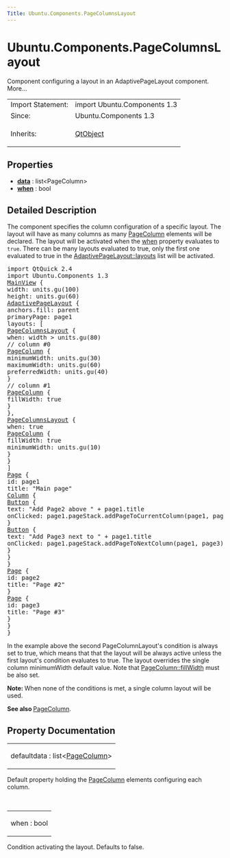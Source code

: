 ```yaml
---
Title: Ubuntu.Components.PageColumnsLayout
---
```


# Ubuntu.Components.PageColumnsLayout

<span class="subtitle"></span>
<!-- $$$PageColumnsLayout-brief -->
<p>Component configuring a layout in an AdaptivePageLayout component. More...</p>
<!-- @@@PageColumnsLayout -->
<table class="alignedsummary">
<tr><td class="memItemLeft rightAlign topAlign"> Import Statement:</td><td class="memItemRight bottomAlign"> import Ubuntu.Components 1.3</td></tr><tr><td class="memItemLeft rightAlign topAlign"> Since:</td><td class="memItemRight bottomAlign">  Ubuntu.Components 1.3</td></tr><tr><td class="memItemLeft rightAlign topAlign"> Inherits:</td><td class="memItemRight bottomAlign"> <p><a href="../sdk-14.10/QtQml.QtObject.md">QtObject</a></p>
</td></tr></table><ul>
</ul>
<h2 id="properties">Properties</h2>
<ul>
<li class="fn"><b><b><a href="#data-prop">data</a></b></b> : list&lt;PageColumn&gt;</li>
<li class="fn"><b><b><a href="#when-prop">when</a></b></b> : bool</li>
</ul>
<!-- $$$PageColumnsLayout-description -->
<h2 id="details">Detailed Description</h2>
</p>
<p>The component specifies the column configuration of a specific layout. The layout will have as many columns as many <a href="Ubuntu.Components.PageColumn.md">PageColumn</a> elements will be declared. The layout will be activated when the <a href="#when-prop">when</a> property evaluates to <code>true</code>. There can be many layouts evaluated to true, only the first one evaluated to true in the <a href="Ubuntu.Components.AdaptivePageLayout.md#layouts-prop">AdaptivePageLayout::layouts</a> list will be activated.</p>
<pre class="qml">import QtQuick 2.4
import Ubuntu.Components 1.3
<span class="type"><a href="Ubuntu.Components.MainView.md">MainView</a></span> {
<span class="name">width</span>: <span class="name">units</span>.<span class="name">gu</span>(<span class="number">100</span>)
<span class="name">height</span>: <span class="name">units</span>.<span class="name">gu</span>(<span class="number">60</span>)
<span class="type"><a href="Ubuntu.Components.AdaptivePageLayout.md">AdaptivePageLayout</a></span> {
<span class="name">anchors</span>.fill: <span class="name">parent</span>
<span class="name">primaryPage</span>: <span class="name">page1</span>
<span class="name">layouts</span>: [
<span class="type"><a href="index.html">PageColumnsLayout</a></span> {
<span class="name">when</span>: <span class="name">width</span> <span class="operator">&gt;</span> <span class="name">units</span>.<span class="name">gu</span>(<span class="number">80</span>)
<span class="comment">// column #0</span>
<span class="type"><a href="Ubuntu.Components.PageColumn.md">PageColumn</a></span> {
<span class="name">minimumWidth</span>: <span class="name">units</span>.<span class="name">gu</span>(<span class="number">30</span>)
<span class="name">maximumWidth</span>: <span class="name">units</span>.<span class="name">gu</span>(<span class="number">60</span>)
<span class="name">preferredWidth</span>: <span class="name">units</span>.<span class="name">gu</span>(<span class="number">40</span>)
}
<span class="comment">// column #1</span>
<span class="type"><a href="Ubuntu.Components.PageColumn.md">PageColumn</a></span> {
<span class="name">fillWidth</span>: <span class="number">true</span>
}
},
<span class="type"><a href="index.html">PageColumnsLayout</a></span> {
<span class="name">when</span>: <span class="number">true</span>
<span class="type"><a href="Ubuntu.Components.PageColumn.md">PageColumn</a></span> {
<span class="name">fillWidth</span>: <span class="number">true</span>
<span class="name">minimumWidth</span>: <span class="name">units</span>.<span class="name">gu</span>(<span class="number">10</span>)
}
}
]
<span class="type"><a href="Ubuntu.Components.Page.md">Page</a></span> {
<span class="name">id</span>: <span class="name">page1</span>
<span class="name">title</span>: <span class="string">&quot;Main page&quot;</span>
<span class="type"><a href="../sdk-14.10/QtQuick.Column.md">Column</a></span> {
<span class="type"><a href="Ubuntu.Components.Button.md">Button</a></span> {
<span class="name">text</span>: <span class="string">&quot;Add Page2 above &quot;</span> <span class="operator">+</span> <span class="name">page1</span>.<span class="name">title</span>
<span class="name">onClicked</span>: <span class="name">page1</span>.<span class="name">pageStack</span>.<span class="name">addPageToCurrentColumn</span>(<span class="name">page1</span>, <span class="name">page2</span>)
}
<span class="type"><a href="Ubuntu.Components.Button.md">Button</a></span> {
<span class="name">text</span>: <span class="string">&quot;Add Page3 next to &quot;</span> <span class="operator">+</span> <span class="name">page1</span>.<span class="name">title</span>
<span class="name">onClicked</span>: <span class="name">page1</span>.<span class="name">pageStack</span>.<span class="name">addPageToNextColumn</span>(<span class="name">page1</span>, <span class="name">page3</span>)
}
}
}
<span class="type"><a href="Ubuntu.Components.Page.md">Page</a></span> {
<span class="name">id</span>: <span class="name">page2</span>
<span class="name">title</span>: <span class="string">&quot;Page #2&quot;</span>
}
<span class="type"><a href="Ubuntu.Components.Page.md">Page</a></span> {
<span class="name">id</span>: <span class="name">page3</span>
<span class="name">title</span>: <span class="string">&quot;Page #3&quot;</span>
}
}
}</pre>
<p>In the example above the second PageColumnLayout's condition is always set to true, which means that that the layout will be always active unless the first layout's condition evaluates to true. The layout overrides the single column minimumWidth default value. Note that <a href="Ubuntu.Components.PageColumn.md#fillWidth-prop">PageColumn::fillWidth</a> must be also set.</p>
<p><b>Note: </b>When none of the conditions is met, a single column layout will be used.</p><p><b>See also </b><a href="Ubuntu.Components.PageColumn.md">PageColumn</a>.</p>
<!-- @@@PageColumnsLayout -->
<h2>Property Documentation</h2>
<!-- $$$data -->
<table class="qmlname"><tr valign="top" id="data-prop"><td class="tblQmlPropNode"><p><span class="qmldefault">default</span><span class="name">data</span> : <span class="type">list</span>&lt;<span class="type"><a href="Ubuntu.Components.PageColumn.md">PageColumn</a></span>&gt;</p></td></tr></table><p>Default property holding the <a href="Ubuntu.Components.PageColumn.md">PageColumn</a> elements configuring each column.</p>
<!-- @@@data -->
<br/>
<!-- $$$when -->
<table class="qmlname"><tr valign="top" id="when-prop"><td class="tblQmlPropNode"><p><span class="name">when</span> : <span class="type">bool</span></p></td></tr></table><p>Condition activating the layout. Defaults to false.</p>
<!-- @@@when -->
<br/>
